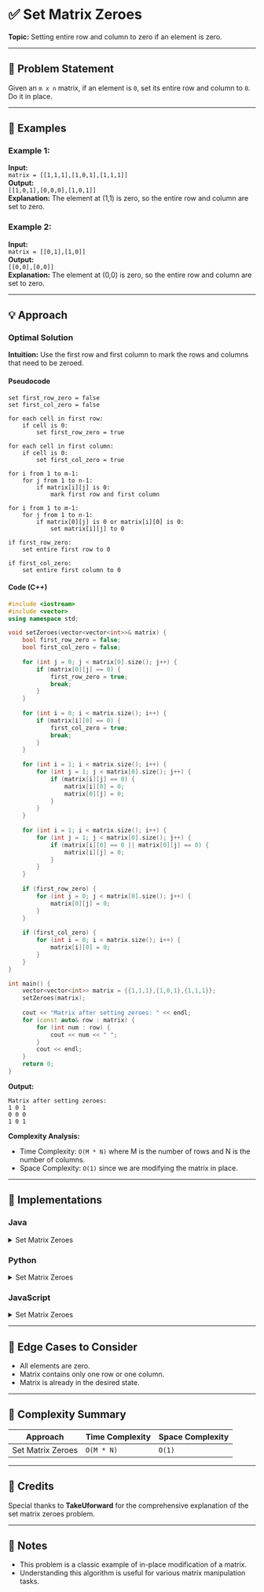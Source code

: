 # ✅ Set Matrix Zeroes

**Topic:** Setting entire row and column to zero if an element is zero.

---

## 📌 Problem Statement

Given an `m x n` matrix, if an element is `0`, set its entire row and column to `0`. Do it in place.

---

## 🧪 Examples

### Example 1:
**Input:**  
`matrix = [[1,1,1],[1,0,1],[1,1,1]]`  
**Output:**  
`[[1,0,1],[0,0,0],[1,0,1]]`  
**Explanation:** The element at (1,1) is zero, so the entire row and column are set to zero.

### Example 2:
**Input:**  
`matrix = [[0,1],[1,0]]`  
**Output:**  
`[[0,0],[0,0]]`  
**Explanation:** The element at (0,0) is zero, so the entire row and column are set to zero.

---

## 💡 Approach

### Optimal Solution

**Intuition:** Use the first row and first column to mark the rows and columns that need to be zeroed.

#### Pseudocode
```
set first_row_zero = false
set first_col_zero = false

for each cell in first row:
    if cell is 0:
        set first_row_zero = true

for each cell in first column:
    if cell is 0:
        set first_col_zero = true

for i from 1 to m-1:
    for j from 1 to n-1:
        if matrix[i][j] is 0:
            mark first row and first column

for i from 1 to m-1:
    for j from 1 to n-1:
        if matrix[0][j] is 0 or matrix[i][0] is 0:
            set matrix[i][j] to 0

if first_row_zero:
    set entire first row to 0

if first_col_zero:
    set entire first column to 0
```

#### Code (C++)
```cpp
#include <iostream>
#include <vector>
using namespace std;

void setZeroes(vector<vector<int>>& matrix) {
    bool first_row_zero = false;
    bool first_col_zero = false;
    
    for (int j = 0; j < matrix[0].size(); j++) {
        if (matrix[0][j] == 0) {
            first_row_zero = true;
            break;
        }
    }
    
    for (int i = 0; i < matrix.size(); i++) {
        if (matrix[i][0] == 0) {
            first_col_zero = true;
            break;
        }
    }
    
    for (int i = 1; i < matrix.size(); i++) {
        for (int j = 1; j < matrix[0].size(); j++) {
            if (matrix[i][j] == 0) {
                matrix[i][0] = 0;
                matrix[0][j] = 0;
            }
        }
    }
    
    for (int i = 1; i < matrix.size(); i++) {
        for (int j = 1; j < matrix[0].size(); j++) {
            if (matrix[i][0] == 0 || matrix[0][j] == 0) {
                matrix[i][j] = 0;
            }
        }
    }
    
    if (first_row_zero) {
        for (int j = 0; j < matrix[0].size(); j++) {
            matrix[0][j] = 0;
        }
    }
    
    if (first_col_zero) {
        for (int i = 0; i < matrix.size(); i++) {
            matrix[i][0] = 0;
        }
    }
}

int main() {
    vector<vector<int>> matrix = {{1,1,1},{1,0,1},{1,1,1}};
    setZeroes(matrix);
    
    cout << "Matrix after setting zeroes: " << endl;
    for (const auto& row : matrix) {
        for (int num : row) {
            cout << num << " ";
        }
        cout << endl;
    }
    return 0;
}
```

**Output:**
```
Matrix after setting zeroes: 
1 0 1 
0 0 0 
1 0 1 
```

**Complexity Analysis:**
- Time Complexity: `O(M * N)` where M is the number of rows and N is the number of columns.
- Space Complexity: `O(1)` since we are modifying the matrix in place.

---

## 🧷 Implementations

### Java

<details>
<summary>Set Matrix Zeroes</summary>

```java
public class Main {
    static void setZeroes(int[][] matrix) {
        boolean firstRowZero = false;
        boolean firstColZero = false;
        
        for (int j = 0; j < matrix[0].length; j++) {
            if (matrix[0][j] == 0) {
                firstRowZero = true;
                break;
            }
        }
        
        for (int i = 0; i < matrix.length; i++) {
            if (matrix[i][0] == 0) {
                firstColZero = true;
                break;
            }
        }
        
        for (int i = 1; i < matrix.length; i++) {
            for (int j = 1; j < matrix[0].length; j++) {
                if (matrix[i][j] == 0) {
                    matrix[i][0] = 0;
                    matrix[0][j] = 0;
                }
            }
        }
        
        for (int i = 1; i < matrix.length; i++) {
            for (int j = 1; j < matrix[0].length; j++) {
                if (matrix[i][0] == 0 || matrix[0][j] == 0) {
                    matrix[i][j] = 0;
                }
            }
        }
        
        if (firstRowZero) {
            for (int j = 0; j < matrix[0].length; j++) {
                matrix[0][j] = 0;
            }
        }
        
        if (firstColZero) {
            for (int i = 0; i < matrix.length; i++) {
                matrix[i][0] = 0;
            }
        }
    }
    
    public static void main(String[] args) {
        int[][] matrix = {{1,1,1},{1,0,1},{1,1,1}};
        setZeroes(matrix);
        
        System.out.println("Matrix after setting zeroes:");
        for (int[] row : matrix) {
            for (int num : row) {
                System.out.print(num + " ");
            }
            System.out.println();
        }
    }
}
```

</details>

### Python

<details>
<summary>Set Matrix Zeroes</summary>

```python
def set_zeroes(matrix):
    first_row_zero = False
    first_col_zero = False
    
    for j in range(len(matrix[0])):
        if matrix[0][j] == 0:
            first_row_zero = True
            
    for i in range(len(matrix)):
        if matrix[i][0] == 0:
            first_col_zero = True
            
    for i in range(1, len(matrix)):
        for j in range(1, len(matrix[0])):
            if matrix[i][j] == 0:
                matrix[i][0] = 0
                matrix[0][j] = 0
                
    for i in range(1, len(matrix)):
        for j in range(1, len(matrix[0])):
            if matrix[i][0] == 0 or matrix[0][j] == 0:
                matrix[i][j] = 0
                
    if first_row_zero:
        for j in range(len(matrix[0])):
            matrix[0][j] = 0
            
    if first_col_zero:
        for i in range(len(matrix)):
            matrix[i][0] = 0

matrix = [[1,1,1],[1,0,1],[1,1,1]]
set_zeroes(matrix)
print("Matrix after setting zeroes:")
for row in matrix:
    print(row)
```

</details>

### JavaScript

<details>
<summary>Set Matrix Zeroes</summary>

```javascript
function setZeroes(matrix) {
    let firstRowZero = false;
    let firstColZero = false;
    
    for (let j = 0; j < matrix[0].length; j++) {
        if (matrix[0][j] === 0) {
            firstRowZero = true;
            break;
        }
    }
    
    for (let i = 0; i < matrix.length; i++) {
        if (matrix[i][0] === 0) {
            firstColZero = true;
            break;
        }
    }
    
    for (let i = 1; i < matrix.length; i++) {
        for (let j = 1; j < matrix[0].length; j++) {
            if (matrix[i][j] === 0) {
                matrix[i][0] = 0;
                matrix[0][j] = 0;
            }
        }
    }
    
    for (let i = 1; i < matrix.length; i++) {
        for (let j = 1; j < matrix[0].length; j++) {
            if (matrix[i][0] === 0 || matrix[0][j] === 0) {
                matrix[i][j] = 0;
            }
        }
    }
    
    if (firstRowZero) {
        for (let j = 0; j < matrix[0].length; j++) {
            matrix[0][j] = 0;
        }
    }
    
    if (firstColZero) {
        for (let i = 0; i < matrix.length; i++) {
            matrix[i][0] = 0;
        }
    }
}

let matrix = [[1,1,1],[1,0,1],[1,1,1]];
setZeroes(matrix);
console.log("Matrix after setting zeroes:", matrix);
```

</details>

---

## 🧭 Edge Cases to Consider

* All elements are zero.
* Matrix contains only one row or one column.
* Matrix is already in the desired state.

---

## 🧾 Complexity Summary

| Approach                | Time Complexity | Space Complexity |
| ----------------------- | --------------- | ---------------- |
| Set Matrix Zeroes      | `O(M * N)`      | `O(1)`           |

---

## 🙌 Credits

Special thanks to **TakeUforward** for the comprehensive explanation of the set matrix zeroes problem.

---

## 📣 Notes

* This problem is a classic example of in-place modification of a matrix.
* Understanding this algorithm is useful for various matrix manipulation tasks.
